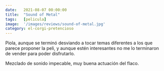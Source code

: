 ```yaml
---
date:   2021-08-07 00:00:00
title:  "Sound of Metal"
tags:   [pelicula]
image:  '/images/reviews/sound-of-metal.jpg'
category: el-corgi-pretencioso
---
```

Piola, aunque se terminó desviando a tocar temas diferentes a los que parece proponer la peli, y aunque estén interesantes no me lo terminaron de vender para poder disfrutarlo.

Mezclado de sonido impecable, muy buena actuación del flaco.
